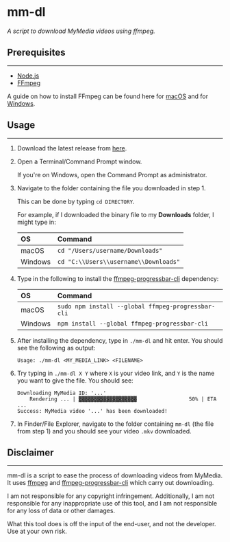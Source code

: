 # mm-dl
*A script to download MyMedia videos using ffmpeg.*

## Prerequisites
---
- [Node.js](https://nodejs.org/en/)
- [FFmpeg](https://ffmpeg.org)

A guide on how to install FFmpeg can be found here for [macOS](https://superuser.com/questions/624561/install-ffmpeg-on-os-x) and for [Windows](https://www.wikihow.com/Install-FFmpeg-on-Windows).

## Usage
---
1. Download the latest release from [here]().
2. Open a Terminal/Command Prompt window.

    If you're on Windows, open the Command Prompt as administrator.

3. Navigate to the folder containing the file you downloaded in step 1.

    This can be done by typing `cd DIRECTORY`.

    For example, if I downloaded the binary file to my **Downloads** folder, I might type in:
    
    | OS      | Command                               |
    |:--------|:--------------------------------------|
    | macOS   | `cd "/Users/username/Downloads"`      |
    | Windows | `cd "C:\\Users\\username\\Downloads"` |

4. Type in the following to install the [ffmpeg-progressbar-cli](https://github.com/sidneys/ffmpeg-progressbar-cli) dependency:

    | OS      | Command                               |
    |:--------|:--------------------------------------|
    | macOS   | `sudo npm install --global ffmpeg-progressbar-cli`      |
    | Windows | `npm install --global ffmpeg-progressbar-cli` |

5. After installing the dependency, type in `./mm-dl` and hit enter. You should see the following as output:

    ```
    Usage: ./mm-dl <MY_MEDIA_LINK> <FILENAME>
    ```

6. Try typing in `./mm-dl X Y` where `X` is your video link, and `Y` is the name you want to give the file. You should see:

    ```
    Downloading MyMedia ID: '...'
        Rendering ... | ▓▓▓▓▓▓▓▓▓▓▓▓▓▓▓▓▓▓▓                 50% | ETA ...
    Success: MyMedia video '...' has been downloaded!
    ```

7. In Finder/File Explorer, navigate to the folder containing `mm-dl` (the file from step 1) and you should see your video `.mkv` downloaded.

## Disclaimer
---
mm-dl is a script to ease the process of downloading videos from MyMedia. It uses [ffmpeg](https://ffmpeg.org) and [ffmpeg-progressbar-cli](https://github.com/sidneys/ffmpeg-progressbar-cli) which carry out downloading.

I am not responsible for any copyright infringement. Additionally, I am not responsible for any inappropriate use of this tool, and I am not responsible for any loss of data or other damages.

What this tool does is off the input of the end-user, and not the developer. Use at your own risk.